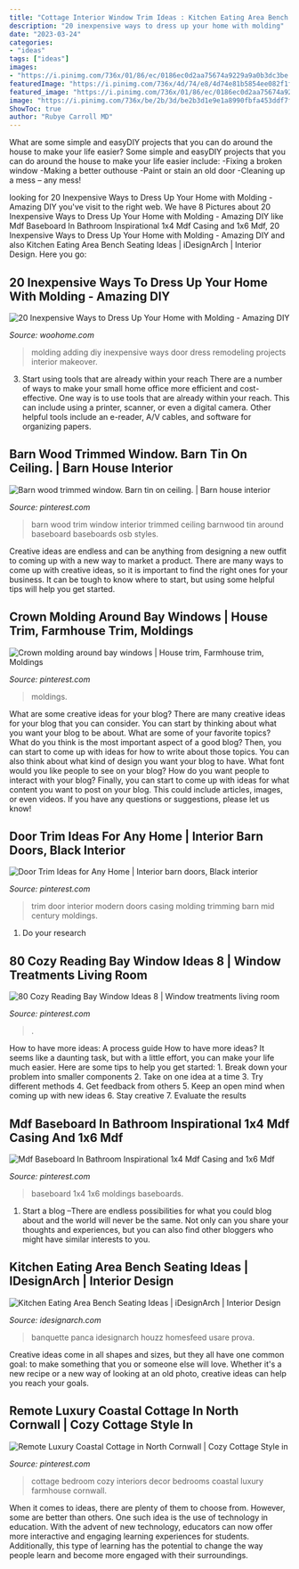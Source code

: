 ```yaml
---
title: "Cottage Interior Window Trim Ideas : Kitchen Eating Area Bench Seating Ideas"
description: "20 inexpensive ways to dress up your home with molding"
date: "2023-03-24"
categories:
- "ideas"
tags: ["ideas"]
images:
- "https://i.pinimg.com/736x/01/86/ec/0186ec0d2aa75674a9229a9a0b3dc3be.jpg"
featuredImage: "https://i.pinimg.com/736x/4d/74/e8/4d74e81b5854ee082f1f53950db82359.jpg"
featured_image: "https://i.pinimg.com/736x/01/86/ec/0186ec0d2aa75674a9229a9a0b3dc3be.jpg"
image: "https://i.pinimg.com/736x/be/2b/3d/be2b3d1e9e1a8990fbfa453ddf7f918f.jpg"
ShowToc: true
author: "Rubye Carroll MD"
---
```



What are some simple and easyDIY projects that you can do around the house to make your life easier?
Some simple and easyDIY projects that you can do around the house to make your life easier include: 
-Fixing a broken window 
-Making a better outhouse 
-Paint or stain an old door 
-Cleaning up a mess – any mess!

	

		
looking for 20 Inexpensive Ways to Dress Up Your Home with Molding - Amazing DIY you've visit to the right web. We have 8 Pictures about 20 Inexpensive Ways to Dress Up Your Home with Molding - Amazing DIY like Mdf Baseboard In Bathroom Inspirational 1x4 Mdf Casing and 1x6 Mdf, 20 Inexpensive Ways to Dress Up Your Home with Molding - Amazing DIY and also Kitchen Eating Area Bench Seating Ideas | iDesignArch | Interior Design. Here you go:
		
    
## 20 Inexpensive Ways To Dress Up Your Home With Molding - Amazing DIY

<img loading=lazy src="http://www.woohome.com/wp-content/uploads/2016/07/remodeling-projects-by-adding-molding-7.jpg" onerror="this.onerror=null;this.src='https://tse2.mm.bing.net/th?id=OIP.TEraZEnt2tvpSZJLU2VwlgHaSL&amp;pid=15.1';" alt="20 Inexpensive Ways to Dress Up Your Home with Molding - Amazing DIY">

_Source: woohome.com_

>molding adding diy inexpensive ways door dress remodeling projects interior makeover. 

	

3) Start using tools that are already within your reach
There are a number of ways to make your small home office more efficient and cost-effective. One way is to use tools that are already within your reach. This can include using a printer, scanner, or even a digital camera. Other helpful tools include an e-reader, A/V cables, and software for organizing papers.

    
## Barn Wood Trimmed Window. Barn Tin On Ceiling. | Barn House Interior

<img loading=lazy src="https://i.pinimg.com/736x/85/88/da/8588daea602daaafc2c6ae03f43f7d7d--barn-tin-barn-wood.jpg" onerror="this.onerror=null;this.src='https://tse4.mm.bing.net/th?id=OIP.9W_umhwM69HWms-HYXtIvAHaJ6&amp;pid=15.1';" alt="Barn wood trimmed window. Barn tin on ceiling. | Barn house interior">

_Source: pinterest.com_

>barn wood trim window interior trimmed ceiling barnwood tin around baseboard baseboards osb styles. 

	

Creative ideas are endless and can be anything from designing a new outfit to coming up with a new way to market a product. There are many ways to come up with creative ideas, so it is important to find the right ones for your business. It can be tough to know where to start, but using some helpful tips will help you get started.

    
## Crown Molding Around Bay Windows | House Trim, Farmhouse Trim, Moldings

<img loading=lazy src="https://i.pinimg.com/736x/01/86/ec/0186ec0d2aa75674a9229a9a0b3dc3be.jpg" onerror="this.onerror=null;this.src='https://tse4.mm.bing.net/th?id=OIP.B_Knbf1o4m8zuoD3wzSA_AAAAA&amp;pid=15.1';" alt="Crown molding around bay windows | House trim, Farmhouse trim, Moldings">

_Source: pinterest.com_

>moldings. 

	

What are some creative ideas for your blog?
There are many creative ideas for your blog that you can consider. You can start by thinking about what you want your blog to be about. What are some of your favorite topics? What do you think is the most important aspect of a good blog? Then, you can start to come up with ideas for how to write about those topics. You can also think about what kind of design you want your blog to have. What font would you like people to see on your blog? How do you want people to interact with your blog? Finally, you can start to come up with ideas for what content you want to post on your blog. This could include articles, images, or even videos. If you have any questions or suggestions, please let us know!

    
## Door Trim Ideas For Any Home | Interior Barn Doors, Black Interior

<img loading=lazy src="https://i.pinimg.com/736x/b5/89/4d/b5894d2647688061888d684ab6240aa2.jpg" onerror="this.onerror=null;this.src='https://tse3.mm.bing.net/th?id=OIP.Wpx33Zohg70iMnS5BFNIhQHaLJ&amp;pid=15.1';" alt="Door Trim Ideas for Any Home | Interior barn doors, Black interior">

_Source: pinterest.com_

>trim door interior modern doors casing molding trimming barn mid century moldings. 

	

1. Do your research

    
## 80 Cozy Reading Bay Window Ideas 8 | Window Treatments Living Room

<img loading=lazy src="https://i.pinimg.com/736x/be/2b/3d/be2b3d1e9e1a8990fbfa453ddf7f918f.jpg" onerror="this.onerror=null;this.src='https://tse4.mm.bing.net/th?id=OIP.RsmDW35jSks5kFh8P7LfoAHaJ3&amp;pid=15.1';" alt="80 Cozy Reading Bay Window Ideas 8 | Window treatments living room">

_Source: pinterest.com_

>. 

	

How to have more ideas: A process guide
How to have more ideas? It seems like a daunting task, but with a little effort, you can make your life much easier. Here are some tips to help you get started: 1. Break down your problem into smaller components 2. Take on one idea at a time 3. Try different methods 4. Get feedback from others 5. Keep an open mind when coming up with new ideas 6. Stay creative 7. Evaluate the results 
    
## Mdf Baseboard In Bathroom Inspirational 1x4 Mdf Casing And 1x6 Mdf

<img loading=lazy src="https://i.pinimg.com/736x/4d/74/e8/4d74e81b5854ee082f1f53950db82359.jpg" onerror="this.onerror=null;this.src='https://tse1.mm.bing.net/th?id=OIP.J8cQnwdRTu9uvSo7nk9BCwHaKH&amp;pid=15.1';" alt="Mdf Baseboard In Bathroom Inspirational 1x4 Mdf Casing and 1x6 Mdf">

_Source: pinterest.com_

>baseboard 1x4 1x6 moldings baseboards. 

	

1. Start a blog –There are endless possibilities for what you could blog about and the world will never be the same. Not only can you share your thoughts and experiences, but you can also find other bloggers who might have similar interests to you. 

    
## Kitchen Eating Area Bench Seating Ideas | IDesignArch | Interior Design

<img loading=lazy src="https://www.idesignarch.com/wp-content/uploads/Kitchen-Bench-Seating-Ideas_8.jpg" onerror="this.onerror=null;this.src='https://tse4.mm.bing.net/th?id=OIP.Ti7eAF9qtKxf-H3s9y6HzAHaJ4&amp;pid=15.1';" alt="Kitchen Eating Area Bench Seating Ideas | iDesignArch | Interior Design">

_Source: idesignarch.com_

>banquette panca idesignarch houzz homesfeed usare prova. 

	

Creative ideas come in all shapes and sizes, but they all have one common goal: to make something that you or someone else will love. Whether it's a new recipe or a new way of looking at an old photo, creative ideas can help you reach your goals.

    
## Remote Luxury Coastal Cottage In North Cornwall | Cozy Cottage Style In

<img loading=lazy src="https://i.pinimg.com/736x/90/e9/4f/90e94fadbac078405f3ce43f5c375a19--cottage-bedrooms-cozy-bedroom.jpg?b=t" onerror="this.onerror=null;this.src='https://tse3.mm.bing.net/th?id=OIP.VOxS_j9_LHMKUJ6bMx3YjgHaLI&amp;pid=15.1';" alt="Remote Luxury Coastal Cottage in North Cornwall | Cozy Cottage Style in">

_Source: pinterest.com_

>cottage bedroom cozy interiors decor bedrooms coastal luxury farmhouse cornwall. 

	

When it comes to ideas, there are plenty of them to choose from. However, some are better than others. One such idea is the use of technology in education. With the advent of new technology, educators can now offer more interactive and engaging learning experiences for students. Additionally, this type of learning has the potential to change the way people learn and become more engaged with their surroundings.

